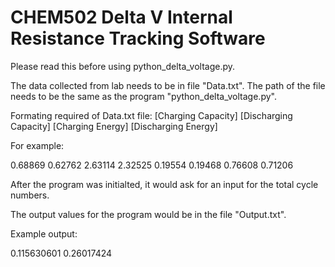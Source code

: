 # CHEM502 Delta V Internal Resistance Tracking Software
Please read this before using python_delta_voltage.py.

The data collected from lab needs to be in file "Data.txt". 
The path of the file needs to be the same as the program "python_delta_voltage.py".

Formating required of Data.txt file:
[Charging Capacity] [Discharging Capacity] [Charging Energy] [Discharging Energy]

For example: 

0.68869	0.62762	2.63114	2.32525
0.19554	0.19468	0.76608	0.71206

After the program was initialted, it would ask for an input for the total cycle numbers. 

The output values for the program would be in the file "Output.txt". 

Example output: 

0.115630601
0.26017424
